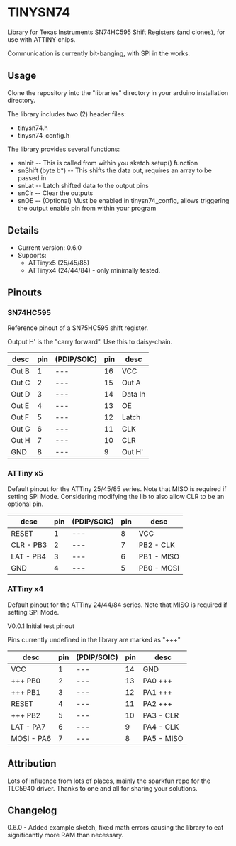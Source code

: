 # TINYSN74
Library for Texas Instruments SN74HC595 Shift Registers (and clones),
for use with ATTINY chips.

Communication is currently bit-banging, with SPI in the works.  

## Usage
Clone the repository into the "libraries" directory in your arduino
installation directory.

The library includes two (2) header files:
- tinysn74.h
- tinysn74_config.h

The library provides several functions:
- snInit -- This is called from within you sketch setup() function
- snShift (byte b*) -- This shifts the data out, requires an array to be
  passed in
- snLat -- Latch shifted data to the output pins
- snClr -- Clear the outputs
- snOE -- (Optional) Must be enabled in tinysn74_config, allows
  triggering the output enable pin from within your program


## Details
- Current version: 0.6.0
- Supports:
  - ATTinyx5 (25/45/85)
  - ATTinyx4 (24/44/84) - only minimally tested.

## Pinouts

### SN74HC595
Reference pinout of a SN75HC595 shift register.

Output H' is the "carry forward".  Use this to daisy-chain.

|desc|pin|(PDIP/SOIC)|pin|desc|
|----|---|---|---|----|
|Out B|1|---|16|VCC|
|Out C|2|---|15|Out A|
|Out D|3|---|14|Data In|
|Out E|4|---|13|OE|
|Out F|5|---|12|Latch|
|Out G|6|---|11|CLK|
|Out H|7|---|10|CLR|
|GND|8|---|9|Out H'|

### ATTiny x5

Default pinout for the ATTiny 25/45/85 series.  Note that MISO is
required if setting SPI Mode.  Considering modifying the lib to also
allow CLR to be an optional pin.

|desc|pin|(PDIP/SOIC)|pin|desc|
|----|---|---|---|----|
|RESET|1|---|8|VCC|
|CLR - PB3|2|---|7|PB2 - CLK|
|LAT - PB4|3|---|6|PB1 - MISO|
|GND|4|---|5|PB0 - MOSI|


### ATTiny x4

Default pinout for the ATTiny 24/44/84 series.  Note that MISO is
required if setting SPI Mode.  

V0.0.1 Initial test pinout

Pins currently undefined in the library are marked as "+++" 


|desc|pin|(PDIP/SOIC)|pin|desc|
|----|---|---|---|----|
|VCC|1|---|14|GND|
|+++ PB0|2|---|13|PA0 +++|
|+++ PB1|3|---|12|PA1 +++|
|RESET|4|---|11|PA2 +++|
|+++ PB2|5|---|10|PA3 - CLR|
|LAT - PA7|6|---|9|PA4 - CLK|
|MOSI - PA6|7|---|8|PA5 - MISO|

## Attribution
Lots of influence from lots of places, mainly the sparkfun repo for the
TLC5940 driver.  Thanks to one and all for sharing your solutions.

## Changelog

0.6.0 - Added example sketch, fixed math errors causing the library to
eat significantly more RAM than necessary.
